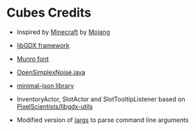 Cubes Credits
=======

* Inspired by [Minecraft](https://minecraft.net/) by [Mojang](https://mojang.com/)

* [libGDX framework](http://libgdx.badlogicgames.com/)

* [Munro font](http://tenbytwenty.com/?xxxx_posts=munro)

* [OpenSimplexNoise.java](https://gist.github.com/KdotJPG/b1270127455a94ac5d19)

* [minimal-json library](https://github.com/ralfstx/minimal-json)

* InventoryActor, SlotActor and SlotTooltipListener based on [PixelScientists/libgdx-utils](https://github.com/PixelScientists/libgdx-utils)

* Modified version of [jargs](https://github.com/purcell/jargs) to parse command line arguments